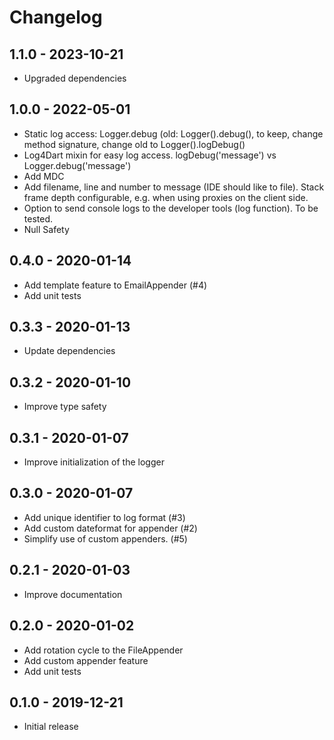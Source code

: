 # Changelog

## 1.1.0 - 2023-10-21

- Upgraded dependencies

## 1.0.0 - 2022-05-01

- Static log access: Logger.debug (old: Logger().debug(), to keep, change method signature, change old to Logger().logDebug()
- Log4Dart mixin for easy log access. logDebug('message') vs Logger.debug('message')
- Add MDC
- Add filename, line and number to message (IDE should like to file). Stack frame depth configurable, e.g. when using proxies on the client side.
- Option to send console logs to the developer tools (log function). To be tested.
- Null Safety

## 0.4.0 - 2020-01-14

- Add template feature to EmailAppender (#4)
- Add unit tests

## 0.3.3 - 2020-01-13

- Update dependencies

## 0.3.2 - 2020-01-10

- Improve type safety

## 0.3.1 - 2020-01-07

- Improve initialization of the logger

## 0.3.0 - 2020-01-07

- Add unique identifier to log format (#3)
- Add custom dateformat for appender (#2)
- Simplify use of custom appenders. (#5)

## 0.2.1 - 2020-01-03

- Improve documentation

## 0.2.0 - 2020-01-02

- Add rotation cycle to the FileAppender
- Add custom appender feature
- Add unit tests

## 0.1.0 - 2019-12-21

- Initial release
